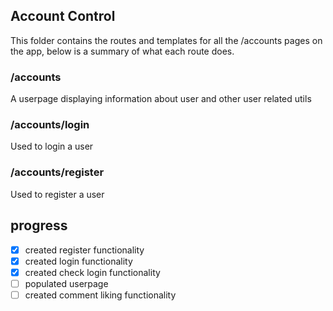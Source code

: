 ## Account Control
This folder contains the routes and templates for all the /accounts pages on the app, below is a summary of what each route does.

### /accounts
A userpage displaying information about user and other user related utils

### /accounts/login
Used to login a user

### /accounts/register
Used to register a user

## progress
 - [x] created register functionality
 - [x] created login functionality
 - [x] created check login functionality
 - [ ] populated userpage
 - [ ] created comment liking functionality
